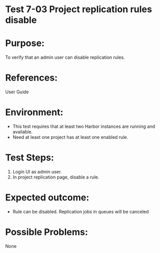 Test 7-03 Project replication rules disable
=======

# Purpose:

To verify that an admin user can disable replication rules.  

# References:
User Guide

# Environment:

* This test requires that at least two Harbor instances are running and available.  
* Need at least one project has at least one enabled rule.

# Test Steps:
1. Login UI as admin user.  
2. In project replication page, disable a rule.

# Expected outcome:

* Rule can be disabled. Replication jobs in queues will be canceled

# Possible Problems:
None
